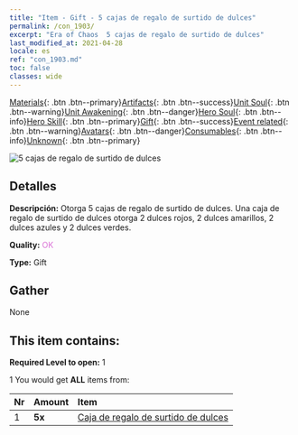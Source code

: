 ```yaml
---
title: "Item - Gift - 5 cajas de regalo de surtido de dulces"
permalink: /con_1903/
excerpt: "Era of Chaos  5 cajas de regalo de surtido de dulces"
last_modified_at: 2021-04-28
locale: es
ref: "con_1903.md"
toc: false
classes: wide
---
```

 [Materials](/ItemsES/){: .btn .btn--primary}[Artifacts](/ItemsES/Artifacts/){: .btn .btn--success}[Unit Soul](/ItemsES/UnitSoul/){: .btn .btn--warning}[Unit Awakening](/ItemsES/UnitAwakening/){: .btn .btn--danger}[Hero Soul](/ItemsES/HeroSoul/){: .btn .btn--info}[Hero Skill](/ItemsES/HeroSkill/){: .btn .btn--primary}[Gift](/ItemsES/Gift/){: .btn .btn--success}[Event related](/ItemsES/Events/){: .btn .btn--warning}[Avatars](/ItemsES/Avatars/){: .btn .btn--danger}[Consumables](/ItemsES/Consumables/){: .btn .btn--info}[Unknown](/ItemsES/Unknown/){: .btn .btn--primary}

 ![5 cajas de regalo de surtido de dulces](/images/t/i_907525.png)

## Detalles
 **Descripción:** Otorga 5 cajas de regalo de surtido de dulces. Una caja de regalo de surtido de dulces otorga 2 dulces rojos, 2 dulces amarillos, 2 dulces azules y 2 dulces verdes.

 **Quality:** <span style="color: #DA70D6">OK</span>

 **Type:** Gift

## Gather

  None

## This item contains:

 **Required Level to open:** 1

 1 You would get **ALL** items  from:

  | Nr | Amount |     Item    |
  |:---|:-------|:------------|
  | 1 |  **5x** | [Caja de regalo de surtido de dulces](/ItemsES/con_1902/) |  | 
